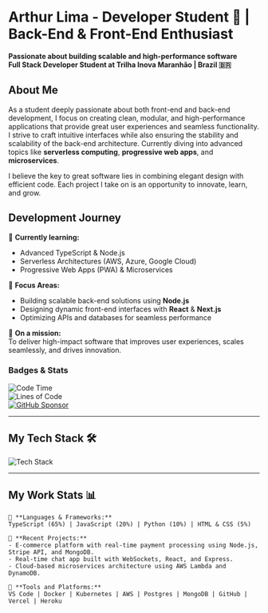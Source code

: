 # Arthur Lima - Developer Student 🚀 | Back-End & Front-End Enthusiast

**Passionate about building scalable and high-performance software**  
**Full Stack Developer Student at Trilha Inova Maranhão | Brazil 🇧🇷**

## About Me

As a student deeply passionate about both front-end and back-end development, I focus on creating clean, modular, and high-performance applications that provide great user experiences and seamless functionality. I strive to craft intuitive interfaces while also ensuring the stability and scalability of the back-end architecture. Currently diving into advanced topics like **serverless computing**, **progressive web apps**, and **microservices**.

I believe the key to great software lies in combining elegant design with efficient code. Each project I take on is an opportunity to innovate, learn, and grow.

## Development Journey

🌱 **Currently learning:**  
- Advanced TypeScript & Node.js  
- Serverless Architectures (AWS, Azure, Google Cloud)  
- Progressive Web Apps (PWA) & Microservices  

🚀 **Focus Areas:**  
- Building scalable back-end solutions using **Node.js**  
- Designing dynamic front-end interfaces with **React** & **Next.js**  
- Optimizing APIs and databases for seamless performance  

💼 **On a mission:**  
To deliver high-impact software that improves user experiences, scales seamlessly, and drives innovation.

### Badges & Stats

![Code Time](https://img.shields.io/badge/Code%20Time-1150%20hrs%2043%20mins-blue?style=flat&logo=visual-studio-code)  
![Lines of Code](https://img.shields.io/badge/Code%20Lines-7.1M-blue)  
[![GitHub Sponsor](https://img.shields.io/badge/Sponsor%20Me-blue?logo=github&logoColor=white)](https://github.com/sponsors/arthurlima)

---

## My Tech Stack 🛠️

![Tech Stack](https://skillicons.dev/icons?i=html,css,sass,js,ts,react,nextjs,nodejs,express,python,docker,postgres,mongodb,graphql,git,github,aws,azure&theme=dark&perline=10)

---

## My Work Stats 📊

```text
💬 **Languages & Frameworks:**
TypeScript (65%) | JavaScript (20%) | Python (10%) | HTML & CSS (5%)

🚀 **Recent Projects:**
- E-commerce platform with real-time payment processing using Node.js, Stripe API, and MongoDB.
- Real-time chat app built with WebSockets, React, and Express.
- Cloud-based microservices architecture using AWS Lambda and DynamoDB.

🎯 **Tools and Platforms:**
VS Code | Docker | Kubernetes | AWS | Postgres | MongoDB | GitHub | Vercel | Heroku
